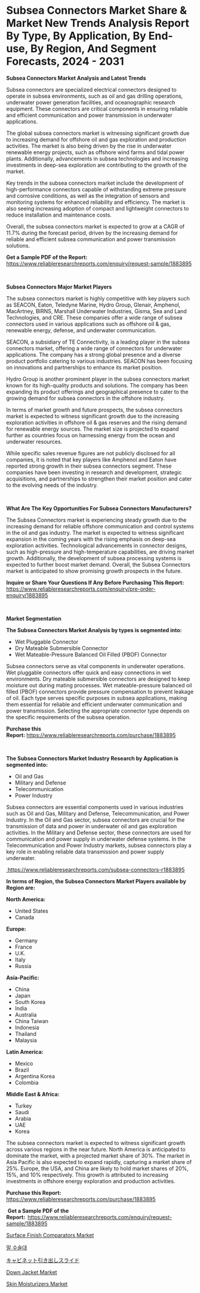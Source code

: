 <p><h1>Subsea Connectors Market Share & Market New Trends Analysis Report By Type, By Application, By End-use, By Region, And Segment Forecasts, 2024 - 2031</h1></p><p><strong>Subsea Connectors Market Analysis and Latest Trends</strong></p>
<p><p>Subsea connectors are specialized electrical connectors designed to operate in subsea environments, such as oil and gas drilling operations, underwater power generation facilities, and oceanographic research equipment. These connectors are critical components in ensuring reliable and efficient communication and power transmission in underwater applications.</p><p>The global subsea connectors market is witnessing significant growth due to increasing demand for offshore oil and gas exploration and production activities. The market is also being driven by the rise in underwater renewable energy projects, such as offshore wind farms and tidal power plants. Additionally, advancements in subsea technologies and increasing investments in deep-sea exploration are contributing to the growth of the market.</p><p>Key trends in the subsea connectors market include the development of high-performance connectors capable of withstanding extreme pressure and corrosive conditions, as well as the integration of sensors and monitoring systems for enhanced reliability and efficiency. The market is also seeing increasing adoption of compact and lightweight connectors to reduce installation and maintenance costs.</p><p>Overall, the subsea connectors market is expected to grow at a CAGR of 11.7% during the forecast period, driven by the increasing demand for reliable and efficient subsea communication and power transmission solutions.</p></p>
<p><strong>Get a Sample PDF of the Report:&nbsp;</strong> <a href="https://www.reliableresearchreports.com/enquiry/request-sample/1883895">https://www.reliableresearchreports.com/enquiry/request-sample/1883895</a></p>
<p>&nbsp;</p>
<p><strong>Subsea Connectors Major Market Players</strong></p>
<p><p>The subsea connectors market is highly competitive with key players such as SEACON, Eaton, Teledyne Marine, Hydro Group, Glenair, Amphenol, MacArtney, BIRNS, Marshall Underwater Industries, Gisma, Sea and Land Technologies, and CRE. These companies offer a wide range of subsea connectors used in various applications such as offshore oil & gas, renewable energy, defense, and underwater communication.</p><p>SEACON, a subsidiary of TE Connectivity, is a leading player in the subsea connectors market, offering a wide range of connectors for underwater applications. The company has a strong global presence and a diverse product portfolio catering to various industries. SEACON has been focusing on innovations and partnerships to enhance its market position.</p><p>Hydro Group is another prominent player in the subsea connectors market known for its high-quality products and solutions. The company has been expanding its product offerings and geographical presence to cater to the growing demand for subsea connectors in the offshore industry.</p><p>In terms of market growth and future prospects, the subsea connectors market is expected to witness significant growth due to the increasing exploration activities in offshore oil & gas reserves and the rising demand for renewable energy sources. The market size is projected to expand further as countries focus on harnessing energy from the ocean and underwater resources.</p><p>While specific sales revenue figures are not publicly disclosed for all companies, it is noted that key players like Amphenol and Eaton have reported strong growth in their subsea connectors segment. These companies have been investing in research and development, strategic acquisitions, and partnerships to strengthen their market position and cater to the evolving needs of the industry.</p></p>
<p>&nbsp;</p>
<p><strong>What Are The Key Opportunities For Subsea Connectors Manufacturers?</strong></p>
<p><p>The Subsea Connectors market is experiencing steady growth due to the increasing demand for reliable offshore communication and control systems in the oil and gas industry. The market is expected to witness significant expansion in the coming years with the rising emphasis on deep-sea exploration activities. Technological advancements in connector designs, such as high-pressure and high-temperature capabilities, are driving market growth. Additionally, the development of subsea processing systems is expected to further boost market demand. Overall, the Subsea Connectors market is anticipated to show promising growth prospects in the future.</p></p>
<p><strong>Inquire or Share Your Questions If Any Before Purchasing This Report:</strong> <a href="https://www.reliableresearchreports.com/enquiry/pre-order-enquiry/1883895">https://www.reliableresearchreports.com/enquiry/pre-order-enquiry/1883895</a></p>
<p>&nbsp;</p>
<p><strong>Market Segmentation</strong></p>
<p><strong>The Subsea Connectors Market Analysis by types is segmented into:</strong></p>
<p><ul><li>Wet Pluggable Connector</li><li>Dry Mateable Submersible Connector</li><li>Wet Mateable-Pressure Balanced Oil Filled (PBOF) Connector</li></ul></p>
<p><p>Subsea connectors serve as vital components in underwater operations. Wet pluggable connectors offer quick and easy connections in wet environments. Dry mateable submersible connectors are designed to keep moisture out during mating processes. Wet mateable-pressure balanced oil filled (PBOF) connectors provide pressure compensation to prevent leakage of oil. Each type serves specific purposes in subsea applications, making them essential for reliable and efficient underwater communication and power transmission. Selecting the appropriate connector type depends on the specific requirements of the subsea operation.</p></p>
<p><strong>Purchase this Report:&nbsp;</strong><a href="https://www.reliableresearchreports.com/purchase/1883895">https://www.reliableresearchreports.com/purchase/1883895</a></p>
<p>&nbsp;</p>
<p><strong>The Subsea Connectors Market Industry Research by Application is segmented into:</strong></p>
<p><ul><li>Oil and Gas</li><li>Military and Defense</li><li>Telecommunication</li><li>Power Industry</li></ul></p>
<p><p>Subsea connectors are essential components used in various industries such as Oil and Gas, Military and Defense, Telecommunication, and Power Industry. In the Oil and Gas sector, subsea connectors are crucial for the transmission of data and power in underwater oil and gas exploration activities. In the Military and Defense sector, these connectors are used for communication and power supply in underwater defense systems. In the Telecommunication and Power Industry markets, subsea connectors play a key role in enabling reliable data transmission and power supply underwater.</p></p>
<p><a href="https://www.reliableresearchreports.com/subsea-connectors-r1883895">&nbsp;https://www.reliableresearchreports.com/subsea-connectors-r1883895</a></p>
<p><strong>In terms of Region, the Subsea Connectors Market Players available by Region are:</strong></p>
<p>
    <p> <strong> North America: </strong>
        <ul>
            <li>United States</li>
            <li>Canada</li>
        </ul>
        </p> 
    <p> <strong> Europe: </strong>
        <ul>
            <li>Germany</li>
            <li>France</li>
            <li>U.K.</li>
            <li>Italy</li>
            <li>Russia</li>
        </ul>
        </p> 
    <p> <strong> Asia-Pacific: </strong>
        <ul>
            <li>China</li>
            <li>Japan</li>
            <li>South Korea</li>
            <li>India</li>
            <li>Australia</li>
            <li>China Taiwan</li>
            <li>Indonesia</li>
            <li>Thailand</li>
            <li>Malaysia</li>
        </ul>
        </p> 
    <p> <strong> Latin America: </strong>
        <ul>
            <li>Mexico</li>
            <li>Brazil</li>
            <li>Argentina Korea</li>
            <li>Colombia</li>
        </ul>
        </p> 
    <p> <strong> Middle East & Africa: </strong>
        <ul>
            <li>Turkey</li>
            <li>Saudi</li>
            <li>Arabia</li>
            <li>UAE</li>
            <li>Korea</li>
        </ul>
    </p>
    </p>
<p><p>The subsea connectors market is expected to witness significant growth across various regions in the near future. North America is anticipated to dominate the market, with a projected market share of 30%. The market in Asia Pacific is also expected to expand rapidly, capturing a market share of 25%. Europe, the USA, and China are likely to hold market shares of 20%, 15%, and 10% respectively. This growth is attributed to increasing investments in offshore energy exploration and production activities.</p></p>
<p><strong>Purchase this Report: </strong><a href="https://www.reliableresearchreports.com/purchase/1883895">https://www.reliableresearchreports.com/purchase/1883895</a></p>
<p>&nbsp;<strong>Get a Sample PDF of the Report:&nbsp;&nbsp;</strong><a href="https://www.reliableresearchreports.com/enquiry/request-sample/1883895">https://www.reliableresearchreports.com/enquiry/request-sample/1883895</a></p>
<p><strong></strong></p>
<p><p><a href="https://github.com/RyleeBauch2023/Market-Research-Report-List-2/blob/main/surface-finish-comparators-market.md">Surface Finish Comparators Market</a></p><p><a href="https://github.com/xvz497517413/Market-Research-Report-List-3/blob/main/807280669071.md">말 수술대</a></p><p><a href="https://github.com/NikitaBruen/Market-Research-Report-List-2/blob/main/837585254142.md">キャビネット引き出しスライド</a></p><p><a href="https://medium.com/@kylie.mathis078/global-down-jacket-market-trends-insights-into-growth-opportunities-and-challenges-forecasted-from-313bd7f0745e">Down Jacket Market</a></p><p><a href="https://medium.com/@kaceyrath00/skin-moisturizers-market-a-global-and-regional-analysis-focus-on-region-country-level-analysis-c98baddaa22c">Skin Moisturizers Market</a></p></p>